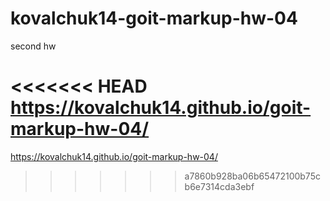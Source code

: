 # kovalchuk14-goit-markup-hw-04
second hw

<<<<<<< HEAD
https://kovalchuk14.github.io/goit-markup-hw-04/ 
=======
https://kovalchuk14.github.io/goit-markup-hw-04/
>>>>>>> a7860b928ba06b65472100b75cb6e7314cda3ebf
